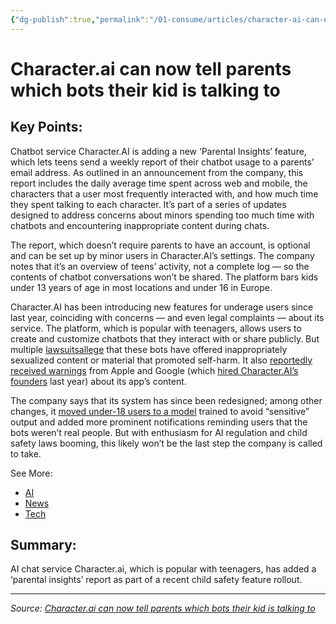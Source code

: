 ```yaml
---
{"dg-publish":true,"permalink":"/01-consume/articles/character-ai-can-now-tell-parents-which-bots-their-kid-is-talking-to/","title":"Character.ai can now tell parents which bots their kid is talking to","tags":["character-ai","youth"]}
---
```



# Character.ai can now tell parents which bots their kid is talking to

## Key Points:
Chatbot service Character.AI is adding a new ‘Parental Insights’ feature, which lets teens send a weekly report of their chatbot usage to a parents’ email address. As outlined in an announcement from the company, this report includes the daily average time spent across web and mobile, the characters that a user most frequently interacted with, and how much time they spent talking to each character. It’s part of a series of updates designed to address concerns about minors spending too much time with chatbots and encountering inappropriate content during chats.

The report, which doesn’t require parents to have an account, is optional and can be set up by minor users in Character.AI’s settings. The company notes that it’s an overview of teens’ activity, not a complete log — so the contents of chatbot conversations won’t be shared. The platform bars kids under 13 years of age in most locations and under 16 in Europe.

Character.AI has been introducing new features for underage users since last year, coinciding with concerns — and even legal complaints — about its service. The platform, which is popular with teenagers, allows users to create and customize chatbots that they interact with or share publicly. But multiple [lawsuits](https://www.theverge.com/2024/12/10/24317839/character-ai-lawsuit-teen-harmful-messages-mental-health)[allege](https://www.theverge.com/2024/10/23/24277962/character-ai-google-wrongful-death-lawsuit) that these bots have offered inappropriately sexualized content or material that promoted self-harm. It also [reportedly received warnings](https://www.theverge.com/2025/1/27/24352909/apple-and-google-reportedly-worried-character-ais-app-was-inappropriate-for-teens) from Apple and Google (which [hired Character.AI’s founders](https://www.theverge.com/news/634974/blank) last year) about its app’s content.

The company says that its system has since been redesigned; among other changes, it [moved under-18 users to a model](https://www.theverge.com/2024/12/12/24319050/character-ai-chatbots-teen-model-training-parental-controls) trained to avoid “sensitive” output and added more prominent notifications reminding users that the bots weren’t real people. But with enthusiasm for AI regulation and child safety laws booming, this likely won’t be the last step the company is called to take.

See More:
- [AI](https://www.theverge.com/ai-artificial-intelligence)
- [News](https://www.theverge.com/news)
- [Tech](https://www.theverge.com/tech)

## Summary:
AI chat service Character.ai, which is popular with teenagers, has added a ‘parental insights’ report as part of a recent child safety feature rollout.

---

*Source: [Character.ai can now tell parents which bots their kid is talking to](https://www.theverge.com/news/634974/character-ai-parental-insights-chatbot-report-kids)*

